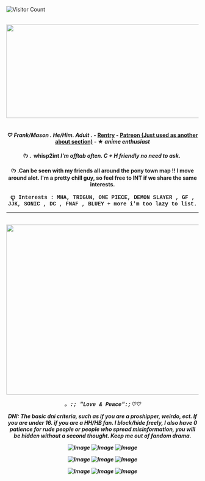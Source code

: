 ![Visitor Count](https://profile-counter.glitch.me/{The-Novelist}/count.svg)

<p style="text-align: justify;"><em>&nbsp; &nbsp; &nbsp; &nbsp; &nbsp; &nbsp; &nbsp; &nbsp; &nbsp; &nbsp; &nbsp; &nbsp; &nbsp; &nbsp; &nbsp; &nbsp; &nbsp; &nbsp; &nbsp; &nbsp; &nbsp; &nbsp; &nbsp; &nbsp; &nbsp; &nbsp; &nbsp; &nbsp; &nbsp; &nbsp; &nbsp; &nbsp; &nbsp; &nbsp; &nbsp; &nbsp; &nbsp; &nbsp; &nbsp; &nbsp; &nbsp; &nbsp; &nbsp; &nbsp; &nbsp; &nbsp; &nbsp; &nbsp; &nbsp; &nbsp; &nbsp; &nbsp; &nbsp; &nbsp; &nbsp; &nbsp; &nbsp;<img src="https://github.com/user-attachments/assets/893b8c6c-bcf9-40d4-acdd-83753e4e63cd" class="fr-fic fr-dib" width="1880" height="244.712"></p>

</a>
 <p align="center">
 <h4 align="center"
 </a> <br>
 ♡ Frank/Mason . He/Him.  Adult .&nbsp;- </em><a href="https://rentry.co/bvezntzh" id="">Rentry</a> - <a href="https://www.patreon.com/c/potatochips_/about" id="">Patreon (Just used as another about section)</a> - ★ <em>anime enthusiast</em></p>

ᡣ𐭩 . &nbsp;whisp2int</strong>
	<em>I&#39;m offtab often. <strong>C + H</strong> friendly no need to ask.&nbsp;</em></p>
 ᡣ𐭩 .Can be seen with my friends all around the pony town map !! I move around alot. I'm a pretty chill guy, so feel free to INT if we share the same interests. </strong>
<p><span style="font-family: courier new,courier;">
 ꨄ Interests : MHA, TRIGUN, ONE PIECE, DEMON SLAYER , GF , JJK, SONIC , DC , FNAF , BLUEY + more i'm too lazy to list.</span></p>

------------------
<p style="text-align: justify;"><em>&nbsp; &nbsp; &nbsp; &nbsp; &nbsp; &nbsp; &nbsp; &nbsp; &nbsp; &nbsp; &nbsp; &nbsp; &nbsp; &nbsp; &nbsp; &nbsp; &nbsp; &nbsp; &nbsp; &nbsp; &nbsp; &nbsp; &nbsp; &nbsp; &nbsp; &nbsp; &nbsp; &nbsp; &nbsp; &nbsp; &nbsp; &nbsp; &nbsp; &nbsp; &nbsp; &nbsp; &nbsp; &nbsp; &nbsp; &nbsp; &nbsp; &nbsp; &nbsp; &nbsp; &nbsp; &nbsp; &nbsp; &nbsp; &nbsp; &nbsp; &nbsp; &nbsp; &nbsp; &nbsp; &nbsp; &nbsp; &nbsp;<img src="https://github.com/user-attachments/assets/03ed3963-6b31-49bc-97bb-13993ab67a1d" class="fr-fic fr-dib" width="1480" height="444.712"></p>

<span style="font-family: courier new,courier;">｡ :; &quot;Love &amp; Peace&quot;</span><strong><span style="font-family: courier new,courier;">:;<em>♡</em></span><em><span style="font-family: courier new,courier;">♡</span></em></strong></strong>
</p>

DNI:
The basic dni criteria, such as if you are a proshipper, weirdo, ect. If you are under 16. if you are a HH/HB fan. I block/hide freely, I also have 0 patience for rude people or people who spread misinformation, you will be hidden without a second thought. Keep me out of fandom drama.
<P>

![Image](https://github.com/user-attachments/assets/1830f8d4-eaf2-4015-a6f4-7b937deea88f)
![Image](https://github.com/user-attachments/assets/31fbd55b-6ac7-4166-84f8-a24f51783362)
![Image](https://github.com/user-attachments/assets/efffb53c-0628-4869-a2b8-8cb86926793a)

![Image](https://github.com/user-attachments/assets/783b8516-df80-4021-b849-785b016e9104)
![Image](https://github.com/user-attachments/assets/4e449af0-347e-4c13-b556-5c245b167418)
![Image](https://github.com/user-attachments/assets/f631f259-b00e-4104-8af2-d3932e46bc17)

![Image](https://github.com/user-attachments/assets/5c7fa8ef-a64d-4c0e-9ff6-21401a31928b)
![Image](https://github.com/user-attachments/assets/df8ad163-066e-4b0b-a6a1-4bf4dc583189)
![Image](https://github.com/user-attachments/assets/bf472474-9a9b-4542-a23f-19c25a209f9c)
